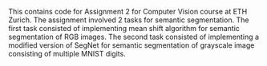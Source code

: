 This contains code for Assignment 2 for Computer Vision course at ETH Zurich. The assignment involved 2 tasks for semantic segmentation.
The first task consisted of implementing mean shift algorithm for semantic segmentation of RGB images.
The second task consisted of implementing a modified version of SegNet for semantic segmentation of grayscale image consisting of multiple MNIST digits.
